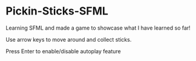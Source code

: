 # Pickin-Sticks-SFML
Learning SFML and made a game to showcase what I have learned so far!

Use arrow keys to move around and collect sticks.

Press Enter to enable/disable autoplay feature

